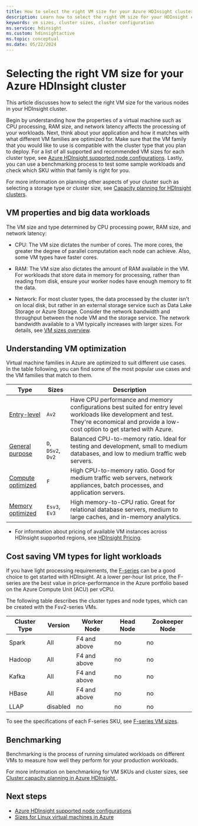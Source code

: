 ```yaml
---
title: How to select the right VM size for your Azure HDInsight cluster
description: Learn how to select the right VM size for your HDInsight cluster.
keywords: vm sizes, cluster sizes, cluster configuration
ms.service: hdinsight
ms.custom: hdinsightactive
ms.topic: conceptual
ms.date: 05/22/2024
---
```

# Selecting the right VM size for your Azure HDInsight cluster

This article discusses how to select the right VM size for the various nodes in your HDInsight cluster. 

Begin by understanding how the properties of a virtual machine such as CPU processing, RAM size, and network latency affects the processing of your workloads. Next, think about your application and how it matches with what different VM families are optimized for. Make sure that the VM family that you would like to use is compatible with the cluster type that you plan to deploy. For a list of all supported and recommended VM sizes for each cluster type, see [Azure HDInsight supported node configurations](hdinsight-supported-node-configuration.md). Lastly, you can use a benchmarking process to test some sample workloads and check which SKU within that family is right for you.

For more information on planning other aspects of your cluster such as selecting a storage type or cluster size, see [Capacity planning for HDInsight clusters](hdinsight-capacity-planning.md).

## VM properties and big data workloads

The VM size and type determined by CPU processing power, RAM size, and network latency:

- CPU: The VM size dictates the number of cores. The more cores, the greater the degree of parallel computation each node can achieve. Also, some VM types have faster cores.

- RAM: The VM size also dictates the amount of RAM available in the VM. For workloads that store data in memory for processing, rather than reading from disk, ensure your worker nodes have enough memory to fit the data.

- Network: For most cluster types, the data processed by the cluster isn't on local disk, but rather in an external storage service such as Data Lake Storage or Azure Storage. Consider the network bandwidth and throughput between the node VM and the storage service. The network bandwidth available to a VM typically increases with larger sizes. For details, see [VM sizes overview](../virtual-machines/sizes.md).

## Understanding VM optimization

Virtual machine families in Azure are optimized to suit different use cases. In the table following, you can find some of the most popular use cases and the VM families that match to them.

| Type                     | Sizes           |    Description       |
|--------------------------|-------------------|------------------------------------------------------------------------------------------------------------------------------------|
| [Entry-level](../virtual-machines/sizes-general.md)          | `Av2`  | Have CPU performance and memory configurations best suited for entry level workloads like development and test. They're economical and provide a low-cost option to get started with Azure. |
| [General purpose](../virtual-machines/sizes-general.md)          | `D`, `DSv2`, `Dv2`  | Balanced CPU-to-memory ratio. Ideal for testing and development, small to medium databases, and low to medium traffic web servers. |
| [Compute optimized](../virtual-machines/sizes-compute.md)        | `F`           | High CPU-to-memory ratio. Good for medium traffic web servers, network appliances, batch processes, and application servers.        |
| [Memory optimized](../virtual-machines/sizes-memory.md)         | `Esv3`, `Ev3`  | High memory-to-CPU ratio. Great for relational database servers, medium to large caches, and in-memory analytics.                 |

- For information about pricing of available VM instances across HDInsight supported regions, see [HDInsight Pricing](https://azure.microsoft.com/pricing/details/hdinsight/).

## Cost saving VM types for light workloads

If you have light processing requirements, the [F-series](https://azure.microsoft.com/blog/f-series-vm-size/) can be a good choice to get started with HDInsight. At a lower per-hour list price, the F-series are the best value in price-performance in the Azure portfolio based on the Azure Compute Unit (ACU) per vCPU.

The following table describes the cluster types and node types, which can be created with the Fsv2-series VMs.

| Cluster Type | Version | Worker Node | Head Node | Zookeeper Node |
|---|---|---|---|---|
| Spark | All | F4 and above | no | no |
| Hadoop | All | F4 and above | no | no |
| Kafka | All | F4 and above | no | no |
| HBase | All | F4 and above | no | no |
| LLAP | disabled | no | no | no |


To see the specifications of each F-series SKU, see [F-series VM sizes](https://azure.microsoft.com/blog/f-series-vm-size/).

## Benchmarking

Benchmarking is the process of running simulated workloads on different VMs to measure how well they perform for your production workloads. 

For more information on benchmarking for VM SKUs and cluster sizes, see [Cluster capacity planning in Azure HDInsight ](hdinsight-capacity-planning.md#choose-the-vm-size-and-type).

## Next steps

- [Azure HDInsight supported node configurations](hdinsight-supported-node-configuration.md)
- [Sizes for Linux virtual machines in Azure](../virtual-machines/sizes.md)
